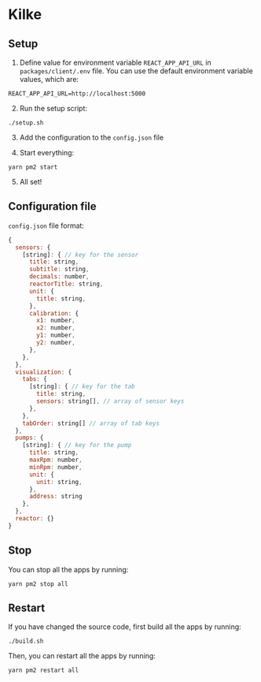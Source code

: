 # Kilke

## Setup

1. Define value for environment variable `REACT_APP_API_URL` in `packages/client/.env` file. You can use the default environment variable values, which are:

```
REACT_APP_API_URL=http://localhost:5000
```

2. Run the setup script:

```
./setup.sh
```

3. Add the configuration to the `config.json` file

4. Start everything:

```
yarn pm2 start
```

5. All set!

## Configuration file

`config.json` file format:

```javascript
{
  sensors: {
    [string]: { // key for the sensor
      title: string,
      subtitle: string,
      decimals: number,
      reactorTitle: string,
      unit: {
        title: string,
      },
      calibration: {
        x1: number,
        x2: number,
        y1: number,
        y2: number,
      },
    },
  },
  visualization: {
    tabs: {
      [string]: { // key for the tab
        title: string,
        sensors: string[], // array of sensor keys
      },
    },
    tabOrder: string[] // array of tab keys
  },
  pumps: {
    [string]: { // key for the pump
      title: string,
      maxRpm: number,
      minRpm: number,
      unit: {
        unit: string,
      },
      address: string
    },
  },
  reactor: {}
}
```

## Stop

You can stop all the apps by running:

```
yarn pm2 stop all
```

## Restart

If you have changed the source code, first build all the apps by running:

```
./build.sh
```

Then, you can restart all the apps by running:

```
yarn pm2 restart all
```
